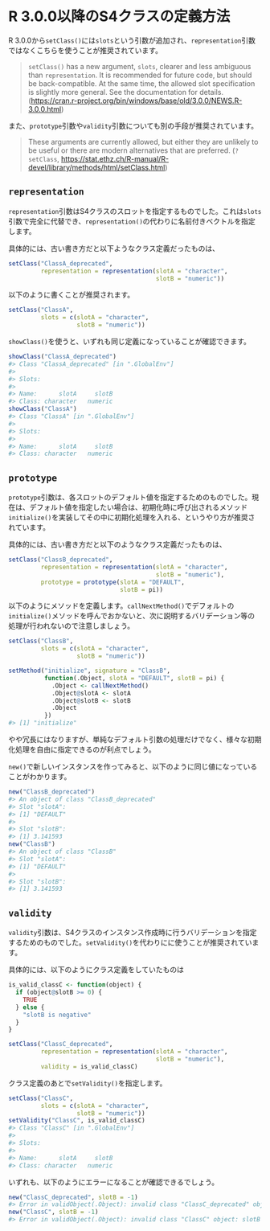 
R 3.0.0以降のS4クラスの定義方法
===============================

R 3.0.0から`setClass()`には`slots`という引数が追加され、`representation`引数ではなくこちらを使うことが推奨されています。

> `setClass()` has a new argument, `slots`, clearer and less ambiguous than `representation`. It is recommended for future code, but should be back-compatible. At the same time, the allowed slot specification is slightly more general. See the documentation for details.
> (<https://cran.r-project.org/bin/windows/base/old/3.0.0/NEWS.R-3.0.0.html>)

また、`prototype`引数や`validity`引数についても別の手段が推奨されています。

> These arguments are currently allowed, but either they are unlikely to be useful or there are modern alternatives that are preferred.
> (`?setClass`, <https://stat.ethz.ch/R-manual/R-devel/library/methods/html/setClass.html>)

`representation`
----------------

`representation`引数はS4クラスのスロットを指定するものでした。これは`slots`引数で完全に代替でき、`representation()`の代わりに名前付きベクトルを指定します。

具体的には、古い書き方だと以下ようなクラス定義だったものは、

``` r
setClass("ClassA_deprecated",
         representation = representation(slotA = "character",
                                         slotB = "numeric"))
```

以下のように書くことが推奨されます。

``` r
setClass("ClassA",
         slots = c(slotA = "character",
                   slotB = "numeric"))
```

`showClass()`を使うと、いずれも同じ定義になっていることが確認できます。

``` r
showClass("ClassA_deprecated")
#> Class "ClassA_deprecated" [in ".GlobalEnv"]
#> 
#> Slots:
#>                           
#> Name:      slotA     slotB
#> Class: character   numeric
showClass("ClassA")
#> Class "ClassA" [in ".GlobalEnv"]
#> 
#> Slots:
#>                           
#> Name:      slotA     slotB
#> Class: character   numeric
```

`prototype`
-----------

`prototype`引数は、各スロットのデフォルト値を指定するためのものでした。現在は、デフォルト値を指定したい場合は、初期化時に呼び出されるメソッド`initialize()`を実装してその中に初期化処理を入れる、というやり方が推奨されています。

具体的には、古い書き方だと以下のようなクラス定義だったものは、

``` r
setClass("ClassB_deprecated",
         representation = representation(slotA = "character",
                                         slotB = "numeric"),
         prototype = prototype(slotA = "DEFAULT",
                               slotB = pi))
```

以下のようにメソッドを定義します。`callNextMethod()`でデフォルトの`initialize()`メソッドを呼んでおかないと、次に説明するバリデーション等の処理が行われないので注意しましょう。

``` r
setClass("ClassB",
         slots = c(slotA = "character",
                   slotB = "numeric"))

setMethod("initialize", signature = "ClassB",
          function(.Object, slotA = "DEFAULT", slotB = pi) {
            .Object <- callNextMethod()
            .Object@slotA <- slotA
            .Object@slotB <- slotB
            .Object
          })
#> [1] "initialize"
```

やや冗長にはなりますが、単純なデフォルト引数の処理だけでなく、様々な初期化処理を自由に指定できるのが利点でしょう。

`new()`で新しいインスタンスを作ってみると、以下のように同じ値になっていることがわかります。

``` r
new("ClassB_deprecated")
#> An object of class "ClassB_deprecated"
#> Slot "slotA":
#> [1] "DEFAULT"
#> 
#> Slot "slotB":
#> [1] 3.141593
new("ClassB")
#> An object of class "ClassB"
#> Slot "slotA":
#> [1] "DEFAULT"
#> 
#> Slot "slotB":
#> [1] 3.141593
```

`validity`
----------

`validity`引数は、S4クラスのインスタンス作成時に行うバリデーションを指定するためのものでした。`setValidity()`を代わりにに使うことが推奨されています。

具体的には、以下のようにクラス定義をしていたものは

``` r
is_valid_classC <- function(object) {
  if (object@slotB >= 0) {
    TRUE 
  } else {
    "slotB is negative"
  }
}

setClass("ClassC_deprecated",
         representation = representation(slotA = "character",
                                         slotB = "numeric"),
         validity = is_valid_classC)
```

クラス定義のあとで`setValidity()`を指定します。

``` r
setClass("ClassC",
         slots = c(slotA = "character",
                   slotB = "numeric"))
setValidity("ClassC", is_valid_classC)
#> Class "ClassC" [in ".GlobalEnv"]
#> 
#> Slots:
#>                           
#> Name:      slotA     slotB
#> Class: character   numeric
```

いずれも、以下のようにエラーになることが確認できるでしょう。

``` r
new("ClassC_deprecated", slotB = -1)
#> Error in validObject(.Object): invalid class "ClassC_deprecated" object: slotB is negative
new("ClassC", slotB = -1)
#> Error in validObject(.Object): invalid class "ClassC" object: slotB is negative
```
